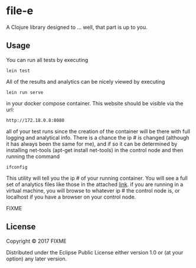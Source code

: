 # file-e

A Clojure library designed to ... well, that part is up to you.

## Usage

You can run all tests by executing

    lein test
    
All of the results and analytics can be nicely viewed by executing
   
    lein run serve
    
in your docker compose container.  This website should be visible via the url:
    
    http://172.18.0.8:8080
    
all of your test runs since the creation of the container will be there with full
logging and analytical info.  There is a chance the ip # is changed (although it has
always been the same for me), and if so it can be determined by installing net-tools 
(apt-get install net-tools) in the control node and then running the command

    ifconfig
    
This utility will tell you the ip # of your running container.  You will see a full
set of analytics files like those in the attached [link](20170428T015646.000Z.zip).
if you are running in a virtual machine, you will browse to whatever ip # the control
node is, or localhost if you have a browser on your control node.

FIXME

## License

Copyright © 2017 FIXME

Distributed under the Eclipse Public License either version 1.0 or (at
your option) any later version.
